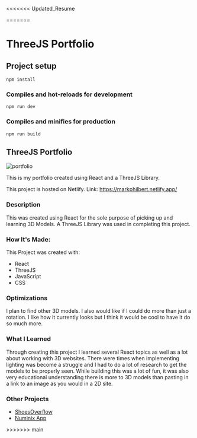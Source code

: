 <<<<<<< Updated_Resume

=======
# ThreeJS Portfolio

## Project setup
```
npm install
```

### Compiles and hot-reloads for development
```
npm run dev
```

### Compiles and minifies for production
```
npm run build
```


<h2>ThreeJS Portfolio</h2>

![portfolio](https://github.com/Markphilbert/threeJS_Portfolio/assets/84154978/4b300e28-f86a-464f-b786-7a35bd6d6455)


This is my portfolio created using React and a ThreeJS Library.

This project is hosted on Netlify.
Link: https://markphilbert.netlify.app/

<h3>Description</h3>

This was created using React for the sole purpose of picking up and learning 3D Models. A ThreeJS Library was used in completing this project.

<h3>How It's Made:</h3>

This Project was created with: 
<ul>
<li>React</li>
<li>ThreeJS</li>
<li>JavaScript</li>
<li>CSS</li>
</ul>

<h3>Optimizations</h3>

I plan to find other 3D models. I also would like if I could do more than just a rotation. I like how it currently looks but I think it would be cool to have it do so much more.  

<h3>What I Learned</h3>

Through creating this project I learned several React topics as well as a lot about working with 3D websites. There were times when implementing lighting was become a struggle and I had to do a lot of research to get the models to be properly seen. While building this was a lot of fun, it was also very educational understanding there is more to 3D models than pasting in a link to an image as you would in a 2D site.

<h3>Other Projects</h3>
<ul>
<li><a href="https://shoesoverflow.netlify.app/">ShoesOverflow</a></li>  
<li><a href="https://github.com/Markphilbert/numinix">Numinix App</a></li>
</ul>
>>>>>>> main
